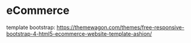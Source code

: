 # eCommerce

template bootstrap: https://themewagon.com/themes/free-responsive-bootstrap-4-html5-ecommerce-website-template-ashion/
